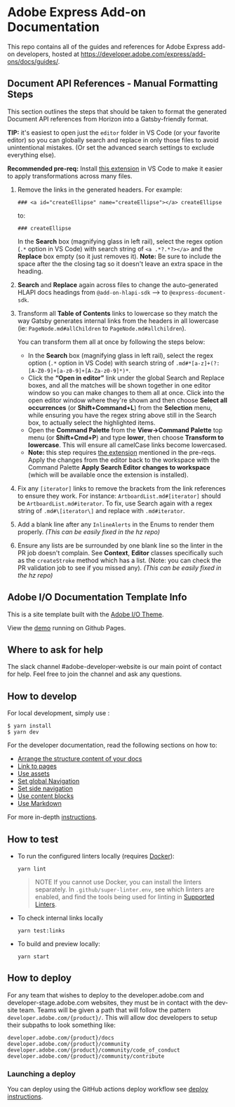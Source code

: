 # Adobe Express Add-on Documentation

This repo contains all of the guides and references for Adobe Express add-on developers, hosted at https://developer.adobe.com/express/add-ons/docs/guides/.

## Document API References - Manual Formatting Steps

This section outlines the steps that should be taken to format the generated Document API references from Horizon into a Gatsby-friendly format.

**TIP:** it's easiest to open just the `editor` folder in VS Code (or your favorite editor) so you can globally search and replace in only those files to avoid unintentional mistakes. (Or set the advanced search settings to exclude everything else).

**Recommended pre-req:** Install [this extension](https://marketplace.visualstudio.com/items?itemName=jakearl.search-editor-apply-changes) in VS Code to make it easier to apply transformations across many files.

1. Remove the links in the generated headers. For example:

    `### <a id="createEllipse" name="createEllipse"></a> createEllipse`

    to:

    `### createEllipse`

   In the **Search** box (magnifying glass in left rail), select the regex option (`.*` option in VS Code) with search string of `<a .*?.*?></a>` and the **Replace** box empty (so it just removes it). **Note:** Be sure to include the space after the the closing tag so it doesn't leave an extra space in the heading.

2. **Search** and **Replace** again across files to change the auto-generated HLAPI docs headings from `@add-on-hlapi-sdk` –> to `@express-document-sdk`.

3. Transform all **Table of Contents** links to lowercase so they match the way Gatsby generates internal links from the headers in all lowercase (ie: `PageNode.md#allChildren` to `PageNode.md#allchildren`).

   You can transform them all at once by following the steps below:

   - In the **Search** box (magnifying glass in left rail), select the regex option (`.*` option in VS Code) with search string of `.md#*[a-z]+(?:[A-Z0-9]+[a-z0-9]+[A-Za-z0-9]*)*`.
   - Click the **“Open in editor”** link under the global Search and Replace boxes, and all the matches will be shown together in one editor window so you can make changes to them all at once. Click into the open editor window where they're shown and then choose **Select all occurrences** (or **Shift+Command+L**) from the **Selection** menu, while ensuring you have the regex string above still in the Search box, to actually select the highlighted items.
   - Open the **Command Palette** from the **View->Command Palette** top menu (or **Shift+Cmd+P**) and type **lower**, then choose **Transform to lowercase**. This will ensure all camelCase links become lowercased.
   - **Note:** this step requires [the extension](https://marketplace.visualstudio.com/items?itemName=jakearl.search-editor-apply-changes) mentioned in the pre-reqs. Apply the changes from the editor back to the workspace with the Command Palette **Apply Search Editor changes to workspace** (which will be available once the extension is installed).

4. Fix any `[iterator]` links to remove the brackets from the link references to ensure they work. For instance: `ArtboardList.md#[iterator]` should be `ArtboardList.md#iterator`. To fix, use Search again with a regex string of `.md#\[iterator\]` and replace with `.md#iterator`.
5. Add a blank line after any `InlineAlerts` in the Enums to render them properly. *(This can be easily fixed in the hz repo)*
6. Ensure any lists are be surrounded by one blank line so the linter in the PR job doesn't complain. See **Context**, **Editor** classes specifically such as the `createStroke` method which has a list. (Note: you can check the PR validation job to see if you missed any). *(This can be easily fixed in the hz repo)*

## Adobe I/O Documentation Template Info

This is a site template built with the [Adobe I/O Theme](https://github.com/adobe/aio-theme).

View the [demo](https://adobedocs.github.io/dev-site-documentation-template/) running on Github Pages.  

## Where to ask for help

The slack channel #adobe-developer-website is our main point of contact for help. Feel free to join the channel and ask any questions.

## How to develop

For local development, simply use :

```shell
$ yarn install
$ yarn dev
```

For the developer documentation, read the following sections on how to:

- [Arrange the structure content of your docs](https://github.com/adobe/aio-theme#content-structure)
- [Link to pages](https://github.com/adobe/aio-theme#links)
- [Use assets](https://github.com/adobe/aio-theme#assets)
- [Set global Navigation](https://github.com/adobe/aio-theme#global-navigation)
- [Set side navigation](https://github.com/adobe/aio-theme#side-navigation)
- [Use content blocks](https://github.com/adobe/aio-theme#jsx-blocks)
- [Use Markdown](https://github.com/adobe/aio-theme#writing-enhanced-markdown)

For more in-depth [instructions](https://github.com/adobe/aio-theme#getting-started).

## How to test

- To run the configured linters locally (requires [Docker](https://www.docker.com/)):

  ```shell
  yarn lint
  ```

  > NOTE If you cannot use Docker, you can install the linters separately. In `.github/super-linter.env`, see which linters are enabled, and find the tools being used for linting in [Supported Linters](https://github.com/github/super-linter#supported-linters).

- To check internal links locally

  ```shell
  yarn test:links
  ```

- To build and preview locally:

  ```shell
  yarn start
  ```

## How to deploy

For any team that wishes to deploy to the developer.adobe.com and developer-stage.adobe.com websites, they must be in contact with the dev-site team. Teams will be given a path that will follow the pattern `developer.adobe.com/{product}/`. This will allow doc developers to setup their subpaths to look something like:

```text
developer.adobe.com/{product}/docs
developer.adobe.com/{product}/community
developer.adobe.com/{product}/community/code_of_conduct
developer.adobe.com/{product}/community/contribute
```

### Launching a deploy

You can deploy using the GitHub actions deploy workflow see [deploy instructions](https://github.com/adobe/aio-theme#deploy-to-azure-storage-static-websites).
